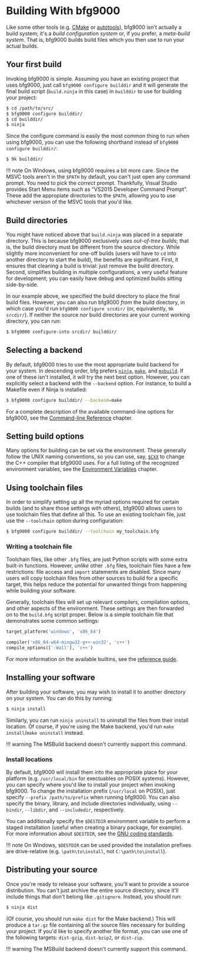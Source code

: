 # Building With bfg9000

Like some other tools (e.g. [CMake][cmake] or [autotools][autotools]), bfg9000
isn't actually a build system; it's a *build configuration system* or, if you
prefer, a *meta-build system*. That is, bfg9000 builds build files which you
then use to run your actual builds.

## Your first build

Invoking bfg9000 is simple. Assuming you have an existing project that uses
bfg9000, just call `bfg9000 configure builddir` and it will generate the final
build script (`build.ninja` in this case) in `builddir` to use for
building your project:

```sh
$ cd /path/to/src/
$ bfg9000 configure builddir/
$ cd builddir/
$ ninja
```

Since the configure command is easily the most common thing to run when using
bfg9000, you can use the following shorthand instead of
`bfg9000 configure builddir/`:

```sh
$ 9k builddir/
```

!!! note
    On Windows, using bfg9000 requires a bit more care. Since the MSVC tools
    aren't in the `$PATH` by default, you can't just open any command prompt.
    You need to pick the *correct* prompt. Thankfully, Visual Studio provides
    Start Menu items such as "VS2015 Developer Command Prompt". These add the
    appropiate directories to the `$PATH`, allowing you to use whichever version
    of the MSVC tools that you'd like.

## Build directories

You might have noticed above that `build.ninja` was placed in a separate
directory. This is because bfg9000 exclusively uses *out-of-tree builds*; that
is, the build directory must be different from the source directory. While
slightly more inconvenient for one-off builds (users will have to `cd` into
another directory to start the build), the benefits are significant. First, it
ensures that cleaning a build is trivial: just remove the build directory.
Second, simplifies building in multiple configurations, a very useful feature
for development; you can easily have debug and optimized builds sitting
side-by-side.

In our example above, we specified the build directory to place the final build
files. However, you can also run bfg9000 *from* the build directory, in which
case you'd run `bfg9000 configure srcdir/` (or, equivalently, `9k srcdir/`). If
neither the source nor build directories are your current working directory, you
can run:

```sh
$ bfg9000 configure-into srcdir/ builddir/
```

## Selecting a backend

By default, bfg9000 tries to use the most appropriate build backend for your
system. In descending order, bfg prefers [`ninja`][ninja], [`make`][make], and
[`msbuild`][msbuild]. If one of these isn't installed, it will try the next best
option. However, you can explicitly select a backend with the `--backend`
option. For instance, to build a Makefile even if Ninja is installed:

```sh
$ bfg9000 configure builddir/ --backend=make
```

For a complete description of the available command-line options for bfg9000,
see the [Command-line Reference](../reference/command-line.md) chapter.

## Setting build options

Many options for building can be set via the environment. These generally follow
the UNIX naming conventions, so you can use, say,
[`$CXX`](../reference/environment-vars.md#cxx) to change the C++ compiler that
bfg9000 uses. For a full listing of the recognized environment variables, see
the [Environment Variables](../reference/environment-vars.md) chapter.

## Using toolchain files

In order to simplify setting up all the myriad options required for certain
builds (and to share those settings with others), bfg9000 allows users to use
toolchain files that define all this. To use an existing toolchain file, just
use the `--toolchain` option during configuration:

```sh
$ bfg9000 configure builddir/ --toolchain my_toolchain.bfg
```

### Writing a toolchain file

Toolchain files, like other `.bfg` files, are just Python scripts with some
extra built-in functions. However, *unlike* other `.bfg` files, toolchain files
have a few restrictions: file access and `import` statements are disabled. Since
many users will copy toolchain files from other sources to build for a specific
target, this helps reduce the potential for unwanted things from happening while
building your software.

Generally, toolchain files will set up relevant compilers, compilation options,
and other aspects of the environment. These settings are then forwarded on to
the `build.bfg` script proper. Below is a simple toolchain file that
demonstrates some common settings:

```python
target_platform('windows', 'x86_64')

compiler('x86_64-w64-mingw32-g++-win32', 'c++')
compile_options(['-Wall'], 'c++')
```

For more information on the available builtins, see the [reference
guide](../reference/builtins.md#toolchain).

## Installing your software

After building your software, you may wish to install it to another directory on
your system. You can do this by running:

```sh
$ ninja install
```

Similarly, you can run `ninja uninstall` to uninstall the files from their
install location. Of course, if you're using the Make backend, you'd run
`make install`/`make uninstall` instead.

!!! warning
    The MSBuild backend doesn't currently support this command.

### Install locations

By default, bfg9000 will install them into the appropriate place for your
platform (e.g. `/usr/local/bin` for exectuables on POSIX systems).  However, you
can specify where you'd like to install your project when invoking bfg9000. To
change the installation prefix (`/usr/local` on POSIX), just specify `--prefix
/path/to/prefix` when running bfg9000. You can also specify the binary, library,
and include directories individually, using `--bindir`, `--libdir`, and
`--includedir`, respectively.

You can additionally specify the `$DESTDIR` environment variable to perform a
staged installation (useful when creating a binary package, for example). For
more information about `$DESTDIR`, see the [GNU coding standards][destdir].

!!! note
    On Windows, `$DESTDIR` can be used provided the installation prefixes are
    drive-relative (e.g. `\path\to\install`, not `C:\path\to\install`).

## Distributing your source

Once you're ready to release your software, you'll want to provide a source
distribution. You can't just archive the entire source directory, since it'll
include things that don't belong like `.gitignore`. Instead, you should run:

```sh
$ ninja dist
```

(Of course, you should run `make dist` for the Make backend.) This will produce
a `tar.gz` file containing all the source files necessary for building your
project. If you'd like to specify another file format, you can use one of the
following targets: `dist-gzip`, `dist-bzip2`, or `dist-zip`.

!!! warning
    The MSBuild backend doesn't currently support this command.

[cmake]: https://www.cmake.org/
[autotools]: https://www.gnu.org/software/automake/
[ninja]: https://ninja-build.org/
[make]: https://www.gnu.org/software/make/
[msbuild]: https://msdn.microsoft.com/en-us/library/dd393574(v=vs.120).aspx
[destdir]: https://www.gnu.org/prep/standards/html_node/DESTDIR.html
